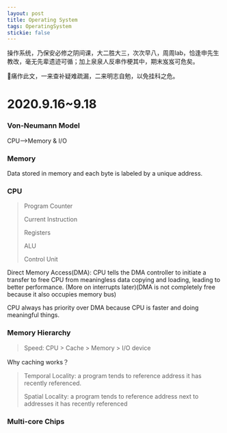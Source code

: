 ```yaml
---
layout: post
title: Operating System
tags: OperatingSystem
stickie: false
---
```

操作系统，乃保安必修之阴间课，大二胜大三，次次早八，周周lab，恰逢申先生教改，毫无先辈遗迹可循；加上泉泉人反串作梗其中，期末岌岌可危矣。

👴痛作此文，一来查补疑难疏漏，二来明志自勉，以免挂科之危。

# 2020.9.16~9.18

### Von-Neumann Model
CPU-->Memory & I/O

### Memory
Data stored in memory and each byte is labeled by a unique address.

### CPU
> Program Counter
>
> Current Instruction
>
> Registers
>
> ALU
>
> Control Unit

Direct Memory Access(DMA): CPU tells the DMA controller to initiate a transfer to free CPU from meaningless data copying and loading, leading to better performance. (More on interrupts later)(DMA is not completely free because it also occupies memory bus)

CPU always has priority over DMA because CPU is faster and doing meaningful things.

### Memory Hierarchy
> Speed: CPU > Cache > Memory > I/O device

Why caching works？
> Temporal Locality: a program tends to reference address it has recently referenced.
>
> Spatial Locality: a program tends to reference address next to addresses it has recently referenced

### Multi-core Chips


